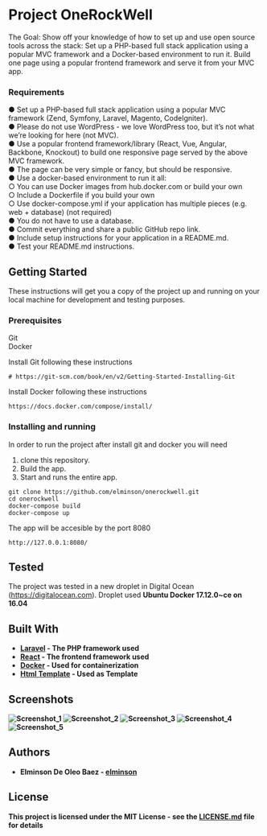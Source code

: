 # Project OneRockWell 

The Goal:​ Show off your knowledge of how to set up and use open source tools across the
stack: Set up a PHP-based full stack application using a popular MVC framework and a
Docker-based environment to run it. Build one page using a popular frontend framework and
serve it from your MVC app.

### Requirements
● Set up a PHP-based full stack application using a popular MVC framework (Zend,
Symfony, Laravel, Magento, CodeIgniter). <br>
● Please do not use WordPress - we love WordPress too, but it’s not what we’re looking
for here (not MVC).<br>
● Use a popular frontend framework/library (React, Vue, Angular, Backbone, Knockout) to
build one responsive page served by the above MVC framework. <br>
● The page can be very simple or fancy, but should be responsive.<br>
● Use a docker-based environment to run it all:<br>
    ○  You can use Docker images from hub.docker.com or build your own<br>
    ○ Include a Dockerfile if you build your own<br>
    ○ Use docker-compose.yml if your application has multiple pieces (e.g. web +
database) (not required)<br>
● You do not have to use a database.<br>
● Commit everything and share a public GitHub repo link.<br>
● Include setup instructions for your application in a README.md.<br>
● Test your README.md instructions.<br>


## Getting Started

These instructions will get you a copy of the project up and running on your local machine for development and testing purposes.

### Prerequisites

Git <Br>
Docker 


Install Git following these instructions 
```
# https://git-scm.com/book/en/v2/Getting-Started-Installing-Git
```
Install Docker following these instructions 
```
https://docs.docker.com/compose/install/
```

### Installing and running 

In order to run the project after install git and docker you will need
1) clone this repository.
3) Build the app.
4) Start and runs the entire app.

```
git clone https://github.com/elminson/onerockwell.git
cd onerockwell
docker-compose build
docker-compose up
```
The app will be accesible by the port 8080 
```
http://127.0.0.1:8080/
```
## Tested
The project was tested in a new droplet in Digital Ocean (https://digitalocean.com). Droplet used <b>Ubuntu Docker 17.12.0~ce on 16.04 <b>

## Built With

* [Laravel](https://laravel.com/) - The PHP framework used
* [React](https://reactjs.org/) - The frontend framework used
* [Docker](https://docker.com) - Used for containerization
* [Html Template](https://colorlib.com) - Used as Template

## Screenshots
![Screenshot_1](https://github.com/elminson/onerockwell/raw/master/Screenshot_1.png)
![Screenshot_2](https://github.com/elminson/onerockwell/raw/master/Screenshot_2.png)
![Screenshot_3](https://github.com/elminson/onerockwell/raw/master/Screenshot_3.png)
![Screenshot_4](https://github.com/elminson/onerockwell/raw/master/Screenshot_4.png)
![Screenshot_5](https://github.com/elminson/onerockwell/raw/master/Screenshot_5.png)

## Authors

* **Elminson De Oleo Baez** - [elminson](https://github.com/elminson)

## License

This project is licensed under the MIT License - see the [LICENSE.md](LICENSE.md) file for details
